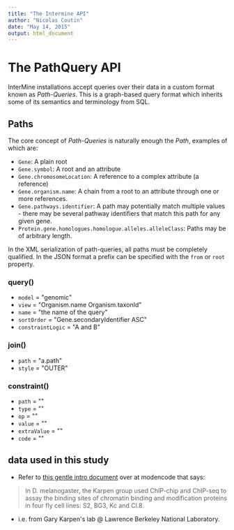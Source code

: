 ```yaml
---
title: "The Intermine API"
author: "Nicolas Coutin"
date: "May 14, 2015"
output: html_document
---
```


The PathQuery API
==================

InterMine installations accept queries over their data in a custom format
known as *Path-Queries*. This is a graph-based query format which inherits some
of its semantics and terminology from SQL.

Paths
------

The core concept of *Path-Queries* is naturally enough the *Path*, examples of
which are:

* `Gene`: A plain root
* `Gene.symbol`: A root and an attribute
* `Gene.chromosomeLocation`: A reference to a complex attribute (a reference)
* `Gene.organism.name`: A chain from a root to an attribute through one or more references.
* `Gene.pathways.identifier`: A path may potentially match multiple values - there may be several pathway identifiers that match this path for any given gene.
* `Protein.gene.homologues.homologue.alleles.alleleClass`: Paths may be of arbitrary length.

In the XML serialization of path-queries, all paths must be completely qualified. In the JSON format a prefix can be specified with the `from` or `root` property.


### query()

* `model` = "genomic"  
* `view` = "Organism.name Organism.taxonId"
* `name` = "the name of the query"
* `sortOrder` = "Gene.secondaryIdentifier ASC"
* `constraintLogic` = "A and B"

### join()
* `path` = "a.path"
* `style` = "OUTER"


### constraint()

* `path` = ""
* `type` = ""
* `op` = ""
* `value` = ""
* `extraValue` = ""
* `code` = ""



## data used in this study

- Refer to [this gentle intro document](https://docs.google.com/document/d/1-BQfalYIZ58POE29dnzIw903FMhrIwiTIorGOcTCQWg/edit#heading=h.5532a6744d14) over at modencode that says:

>In D. melanogaster, the Karpen group used ChIP-chip and ChIP-seq to assay the binding sites of chromatin binding and modification proteins in four fly cell lines: S2, BG3, Kc and Cl.8.

- i.e. from Gary Karpen's lab @ Lawrence Berkeley National Laboratory.

